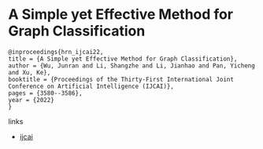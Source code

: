 # A Simple yet Effective Method for Graph Classification

```
@inproceedings{hrn_ijcai22,
title = {A Simple yet Effective Method for Graph Classification},
author = {Wu, Junran and Li, Shangzhe and Li, Jianhao and Pan, Yicheng and Xu, Ke},
booktitle = {Proceedings of the Thirty-First International Joint Conference on Artificial Intelligence (IJCAI)},
pages = {3580--3586},
year = {2022}
}
```

links
- [ijcai](https://www.ijcai.org/Proceedings/2022/497)
